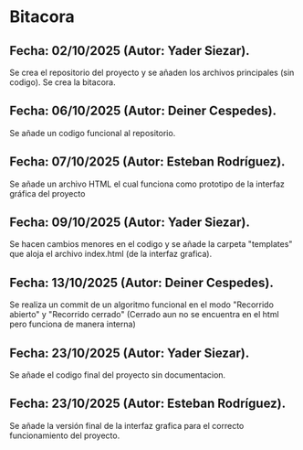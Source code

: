 # Bitacora

## Fecha: 02/10/2025 (Autor: Yader Siezar).
  Se crea el repositorio del proyecto y se añaden los archivos principales (sin codigo).
  Se crea la bitacora.

## Fecha: 06/10/2025 (Autor: Deiner Cespedes).
  Se añade un codigo funcional al repositorio.

## Fecha: 07/10/2025 (Autor: Esteban Rodríguez).
  Se añade un archivo HTML el cual funciona como prototipo de la interfaz gráfica del proyecto

## Fecha: 09/10/2025 (Autor: Yader Siezar).
  Se hacen cambios menores en el codigo y se añade la carpeta "templates" que aloja el archivo index.html (de la interfaz grafica).

## Fecha: 13/10/2025 (Autor: Deiner Cespedes).
  Se realiza un commit de un algoritmo funcional en el modo "Recorrido abierto" y "Recorrido cerrado" (Cerrado aun no se encuentra en el html pero funciona de manera interna)

## Fecha: 23/10/2025 (Autor: Yader Siezar).
  Se añade el codigo final del proyecto sin documentacion.

## Fecha: 23/10/2025 (Autor: Esteban Rodríguez).
  Se añade la versión final de la interfaz grafica para el correcto funcionamiento del proyecto.
